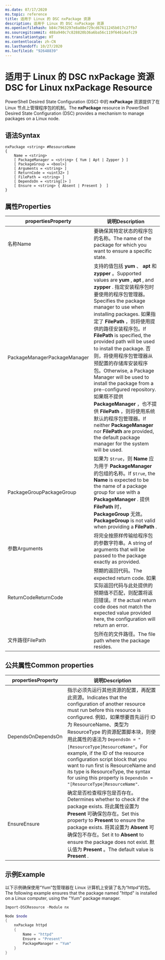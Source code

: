 ```yaml
---
ms.date: 07/17/2020
ms.topic: reference
title: 适用于 Linux 的 DSC nxPackage 资源
description: 适用于 Linux 的 DSC nxPackage 资源
ms.openlocfilehash: b84c7963297e8a88e729cd67611245b017c27fb7
ms.sourcegitcommit: 488a940c7c828820b36a6ba56c119f64614afc29
ms.translationtype: HT
ms.contentlocale: zh-CN
ms.lasthandoff: 10/27/2020
ms.locfileid: "92648839"
---
```

# <a name="dsc-for-linux-nxpackage-resource"></a><span data-ttu-id="cb31e-103">适用于 Linux 的 DSC nxPackage 资源</span><span class="sxs-lookup"><span data-stu-id="cb31e-103">DSC for Linux nxPackage Resource</span></span>

<span data-ttu-id="cb31e-104">PowerShell Desired State Configuration (DSC) 中的 **nxPackage** 资源提供了在 Linux 节点上管理程序包的机制。</span><span class="sxs-lookup"><span data-stu-id="cb31e-104">The **nxPackage** resource in PowerShell Desired State Configuration (DSC) provides a mechanism to manage packages on a Linux node.</span></span>

## <a name="syntax"></a><span data-ttu-id="cb31e-105">语法</span><span class="sxs-lookup"><span data-stu-id="cb31e-105">Syntax</span></span>

```Syntax
nxPackage <string> #ResourceName
{
    Name = <string>
    [ PackageManager = <string> { Yum | Apt | Zypper } ]
    [ PackageGroup = <bool>]
    [ Arguments = <string> ]
    [ ReturnCode = <uint32> ]
    [ FilePath = <string> ]
    [ DependsOn = <string[]> ]
    [ Ensure = <string> { Absent | Present }  ]
}
```

## <a name="properties"></a><span data-ttu-id="cb31e-106">属性</span><span class="sxs-lookup"><span data-stu-id="cb31e-106">Properties</span></span>

|<span data-ttu-id="cb31e-107">properties</span><span class="sxs-lookup"><span data-stu-id="cb31e-107">Property</span></span> |<span data-ttu-id="cb31e-108">说明</span><span class="sxs-lookup"><span data-stu-id="cb31e-108">Description</span></span> |
|---|---|
|<span data-ttu-id="cb31e-109">名称</span><span class="sxs-lookup"><span data-stu-id="cb31e-109">Name</span></span> |<span data-ttu-id="cb31e-110">要确保其特定状态的程序包的名称。</span><span class="sxs-lookup"><span data-stu-id="cb31e-110">The name of the package for which you want to ensure a specific state.</span></span> |
|<span data-ttu-id="cb31e-111">PackageManager</span><span class="sxs-lookup"><span data-stu-id="cb31e-111">PackageManager</span></span> |<span data-ttu-id="cb31e-112">支持的值包括 **yum** 、 **apt** 和 **zypper** 。</span><span class="sxs-lookup"><span data-stu-id="cb31e-112">Supported values are **yum** , **apt** , and **zypper** .</span></span> <span data-ttu-id="cb31e-113">指定安装程序包时要使用的程序包管理器。</span><span class="sxs-lookup"><span data-stu-id="cb31e-113">Specifies the package manager to use when installing packages.</span></span> <span data-ttu-id="cb31e-114">如果指定了 **FilePath** ，则将使用提供的路径安装程序包。</span><span class="sxs-lookup"><span data-stu-id="cb31e-114">If **FilePath** is specified, the provided path will be used to install the package.</span></span> <span data-ttu-id="cb31e-115">否则，将使用程序包管理器从预配置的存储库安装程序包。</span><span class="sxs-lookup"><span data-stu-id="cb31e-115">Otherwise, a Package Manager will be used to install the package from a pre-configured repository.</span></span> <span data-ttu-id="cb31e-116">如果既不提供 **PackageManager** ，也不提供 **FilePath** ，则将使用系统默认的程序包管理器。</span><span class="sxs-lookup"><span data-stu-id="cb31e-116">If neither **PackageManager** nor **FilePath** are provided, the default package manager for the system will be used.</span></span> |
|<span data-ttu-id="cb31e-117">PackageGroup</span><span class="sxs-lookup"><span data-stu-id="cb31e-117">PackageGroup</span></span> |<span data-ttu-id="cb31e-118">如果为 `$true`，则 **Name** 应为用于 **PackageManager** 的包组的名称。</span><span class="sxs-lookup"><span data-stu-id="cb31e-118">If `$true`, the **Name** is expected to be the name of a package group for use with a **PackageManager** .</span></span> <span data-ttu-id="cb31e-119">提供 **FilePath** 时， **PackageGroup** 无效。</span><span class="sxs-lookup"><span data-stu-id="cb31e-119">**PackageGroup** is not valid when providing a **FilePath** .</span></span> |
|<span data-ttu-id="cb31e-120">参数</span><span class="sxs-lookup"><span data-stu-id="cb31e-120">Arguments</span></span> |<span data-ttu-id="cb31e-121">将完全按原样传输给程序包的参数字符串。</span><span class="sxs-lookup"><span data-stu-id="cb31e-121">A string of arguments that will be passed to the package exactly as provided.</span></span> |
|<span data-ttu-id="cb31e-122">ReturnCode</span><span class="sxs-lookup"><span data-stu-id="cb31e-122">ReturnCode</span></span> |<span data-ttu-id="cb31e-123">预期的返回代码。</span><span class="sxs-lookup"><span data-stu-id="cb31e-123">The expected return code.</span></span> <span data-ttu-id="cb31e-124">如果实际返回代码与此处提供的预期值不匹配，则配置将返回错误。</span><span class="sxs-lookup"><span data-stu-id="cb31e-124">If the actual return code does not match the expected value provided here, the configuration will return an error.</span></span> |
|<span data-ttu-id="cb31e-125">文件路径</span><span class="sxs-lookup"><span data-stu-id="cb31e-125">FilePath</span></span> |<span data-ttu-id="cb31e-126">包所在的文件路径。</span><span class="sxs-lookup"><span data-stu-id="cb31e-126">The file path where the package resides.</span></span> |

## <a name="common-properties"></a><span data-ttu-id="cb31e-127">公共属性</span><span class="sxs-lookup"><span data-stu-id="cb31e-127">Common properties</span></span>

|<span data-ttu-id="cb31e-128">properties</span><span class="sxs-lookup"><span data-stu-id="cb31e-128">Property</span></span> |<span data-ttu-id="cb31e-129">说明</span><span class="sxs-lookup"><span data-stu-id="cb31e-129">Description</span></span> |
|---|---|
|<span data-ttu-id="cb31e-130">DependsOn</span><span class="sxs-lookup"><span data-stu-id="cb31e-130">DependsOn</span></span> |<span data-ttu-id="cb31e-131">指示必须先运行其他资源的配置，再配置此资源。</span><span class="sxs-lookup"><span data-stu-id="cb31e-131">Indicates that the configuration of another resource must run before this resource is configured.</span></span> <span data-ttu-id="cb31e-132">例如，如果想要首先运行 ID 为 ResourceName、类型为 ResourceType 的资源配置脚本块，则使用此属性的语法为 `DependsOn = "[ResourceType]ResourceName"`。</span><span class="sxs-lookup"><span data-stu-id="cb31e-132">For example, if the ID of the resource configuration script block that you want to run first is ResourceName and its type is ResourceType, the syntax for using this property is `DependsOn = "[ResourceType]ResourceName"`.</span></span> |
|<span data-ttu-id="cb31e-133">Ensure</span><span class="sxs-lookup"><span data-stu-id="cb31e-133">Ensure</span></span> |<span data-ttu-id="cb31e-134">确定是否检查程序包是否存在。</span><span class="sxs-lookup"><span data-stu-id="cb31e-134">Determines whether to check if the package exists.</span></span> <span data-ttu-id="cb31e-135">将此属性设置为 **Present** 可确保包存在。</span><span class="sxs-lookup"><span data-stu-id="cb31e-135">Set this property to **Present** to ensure the package exists.</span></span> <span data-ttu-id="cb31e-136">将其设置为 **Absent** 可确保包不存在。</span><span class="sxs-lookup"><span data-stu-id="cb31e-136">Set it to **Absent** to ensure the package does not exist.</span></span> <span data-ttu-id="cb31e-137">默认值为 **Present** 。</span><span class="sxs-lookup"><span data-stu-id="cb31e-137">The default value is **Present** .</span></span> |

## <a name="example"></a><span data-ttu-id="cb31e-138">示例</span><span class="sxs-lookup"><span data-stu-id="cb31e-138">Example</span></span>

<span data-ttu-id="cb31e-139">以下示例确保使用“Yum”包管理器在 Linux 计算机上安装了名为“httpd”的包。</span><span class="sxs-lookup"><span data-stu-id="cb31e-139">The following example ensures that the package named "httpd" is installed on a Linux computer, using the "Yum" package manager.</span></span>

```powershell
Import-DSCResource -Module nx

Node $node
{
    nxPackage httpd
    {
        Name = "httpd"
        Ensure = "Present"
        PackageManager = "Yum"
    }
}
```
